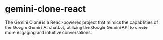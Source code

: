# gemini-clone-react
The Gemini Clone is a React-powered project that mimics the capabilities of the Google Gemini AI chatbot, utilizing the Google Gemini API to create more engaging and intuitive conversations.
